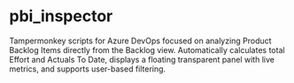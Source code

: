 # pbi_inspector
Tampermonkey scripts for Azure DevOps focused on analyzing Product Backlog Items directly from the Backlog view. Automatically calculates total Effort and Actuals To Date, displays a floating transparent panel with live metrics, and supports user-based filtering.
